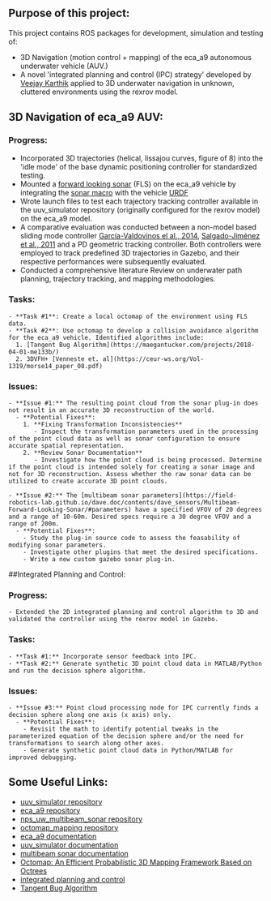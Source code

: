 ## Purpose of this project:

This project contains ROS packages for development, simulation and testing of:
  - 3D Navigation (motion control + mapping) of the eca_a9 autonomous underwater vehicle (AUV.)
  - A novel 'integrated planning and control (IPC) strategy' developed by [Veejay Karthik](https://github.com/uuvsimulator/uuv_simulator) applied to 3D underwater navigation in unknown, cluttered environments using the rexrov model.

## 3D Navigation of eca_a9 AUV:
  ### Progress:
  - Incorporated 3D trajectories (helical, lissajou curves, figure of 8) into the 'idle mode' of the base dynamic positioning controller for standardized testing.
  - Mounted a [forward looking sonar](https://field-robotics-lab.github.io/dave.doc/contents/dave_sensors/Multibeam-Forward-Looking-Sonar/) (FLS) on the eca_a9 vehicle by integrating the [sonar macro]((https://github.com/Field-Robotics-Lab/nps_uw_multibeam_sonar/tree/main/urdf)) with the vehicle [URDF](url(https://github.com/uuvsimulator/eca_a9/tree/master/eca_a9_description/urdf))
  - Wrote launch files to test each trajectory tracking controller available in the uuv_simulator repository (originally configured for the rexrov model) on the eca_a9 model.
  - A comparative evaluation was conducted between a non-model based sliding mode controller  [García-Valdovinos el al., 2014](https://journals.sagepub.com/doi/full/10.5772/56810), [Salgado-Jiménez et al., 2011](https://cdn.intechopen.com/pdfs/15221.pdf) and a PD geometric tracking controller. Both controllers were employed to track predefined 3D trajectories in Gazebo, and their respective performances were subsequently evaluated.
  - Conducted a comprehensive literature Review on underwater path planning, trajectory tracking, and mapping methodologies.
    
  ### Tasks:

    - **Task #1**: Create a local octomap of the environment using FLS data.
    - **Task #2**: Use octomap to develop a collision avoidance algorithm for the eca_a9 vehicle. Identified algorithms include:
      1. [Tangent Bug Algorithm](https://maegantucker.com/projects/2018-04-01-me133b/)
      2. 3DVFH+ [Venneste et. al](https://ceur-ws.org/Vol-1319/morse14_paper_08.pdf) 

  ### Issues:

    - **Issue #1:** The resulting point cloud from the sonar plug-in does not result in an accurate 3D reconstruction of the world.
      - **Potential Fixes**:
        1. **Fixing Transformation Inconsistencies**
           - Inspect the transformation parameters used in the processing of the point cloud data as well as sonar configuration to ensure accurate spatial representation.
        2. **Review Sonar Documentation**
           - Investigate how the point cloud is being processed. Determine if the point cloud is intended solely for creating a sonar image and not for 3D reconstruction. Assess whether the raw sonar data can be utilized to create accurate 3D point clouds.
    
    - **Issue #2:** The [multibeam sonar parameters](https://field-robotics-lab.github.io/dave.doc/contents/dave_sensors/Multibeam-Forward-Looking-Sonar/#parameters) have a specified VFOV of 20 degrees and a range of 10-60m. Desired specs require a 30 degree VFOV and a range of 200m.   
      - **Potential Fixes**:
        - Study the plug-in source code to assess the feasability of modifying sonar parameters. 
        - Investigate other plugins that meet the desired specifications.
        - Write a new custom gazebo sonar plug-in.    

##Integrated Planning and Control:
  ### Progress:
  
    - Extended the 2D integrated planning and control algorithm to 3D and validated the controller using the rexrov model in Gazebo.
    
  ### Tasks:
    - **Task #1:** Incorporate sensor feedback into IPC.
    - **Task #2:** Generate synthetic 3D point cloud data in MATLAB/Python and run the decision sphere algorithm.

  ### Issues:
  
    - **Issue #3:** Point cloud processing node for IPC currently finds a decision sphere along one axis (x axis) only.
      - **Potential Fixes**:
        - Revisit the math to identify potential tweaks in the parameterized equation of the decision sphere and/or the need for transformations to search along other axes.
        - Generate synthetic point cloud data in Python/MATLAB for improved debugging.
        
 ## Some Useful Links:

- [uuv_simulator repository](https://github.com/uuvsimulator/uuv_simulator)
- [eca_a9 repository](https://github.com/uuvsimulator/eca_a9)
- [nps_uw_multibeam_sonar repository](https://github.com/Field-Robotics-Lab/nps_uw_multibeam_sonar)
- [octomap_mapping repository](https://github.com/OctoMap/octomap_mapping)
- [eca_a9 documentation](https://uuvsimulator.github.io/packages/eca_a9/intro/)
- [uuv_simulator documentation](https://uuvsimulator.github.io/packages/uuv_simulator/intro/)
- [multibeam sonar documentation](https://field-robotics-lab.github.io/dave.doc/contents/dave_sensors/Multibeam-Forward-Looking-Sonar/)
- [Octomap: An Efficient Probabilistic 3D Mapping Framework Based on Octrees](https://octomap.github.io/)
- [integrated planning and control](https://www.veejaykarthik.com/research-work)
- [Tangent Bug Algorithm](https://maegantucker.com/projects/2018-04-01-me133b/)
